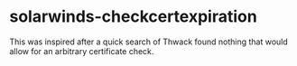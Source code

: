 # solarwinds-checkcertexpiration
This was inspired after a quick search of Thwack found nothing that would allow for an arbitrary certificate check.
